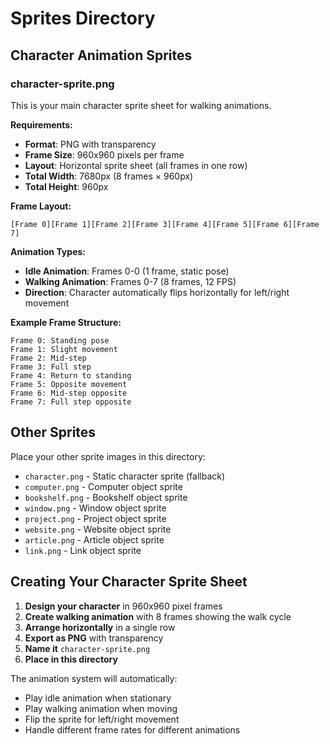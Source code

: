 # Sprites Directory

## Character Animation Sprites

### character-sprite.png
This is your main character sprite sheet for walking animations.

**Requirements:**
- **Format**: PNG with transparency
- **Frame Size**: 960x960 pixels per frame
- **Layout**: Horizontal sprite sheet (all frames in one row)
- **Total Width**: 7680px (8 frames × 960px)
- **Total Height**: 960px

**Frame Layout:**
```
[Frame 0][Frame 1][Frame 2][Frame 3][Frame 4][Frame 5][Frame 6][Frame 7]
```

**Animation Types:**
- **Idle Animation**: Frames 0-0 (1 frame, static pose)
- **Walking Animation**: Frames 0-7 (8 frames, 12 FPS)
- **Direction**: Character automatically flips horizontally for left/right movement

**Example Frame Structure:**
```
Frame 0: Standing pose
Frame 1: Slight movement
Frame 2: Mid-step
Frame 3: Full step
Frame 4: Return to standing
Frame 5: Opposite movement
Frame 6: Mid-step opposite
Frame 7: Full step opposite
```

## Other Sprites

Place your other sprite images in this directory:

- `character.png` - Static character sprite (fallback)
- `computer.png` - Computer object sprite
- `bookshelf.png` - Bookshelf object sprite
- `window.png` - Window object sprite
- `project.png` - Project object sprite
- `website.png` - Website object sprite
- `article.png` - Article object sprite
- `link.png` - Link object sprite

## Creating Your Character Sprite Sheet

1. **Design your character** in 960x960 pixel frames
2. **Create walking animation** with 8 frames showing the walk cycle
3. **Arrange horizontally** in a single row
4. **Export as PNG** with transparency
5. **Name it** `character-sprite.png`
6. **Place in this directory**

The animation system will automatically:
- Play idle animation when stationary
- Play walking animation when moving
- Flip the sprite for left/right movement
- Handle different frame rates for different animations 